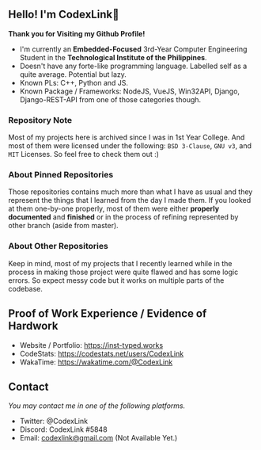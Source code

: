 ## Hello! I'm CodexLink👋
**Thank you for Visiting my Github Profile!**

- I'm currently an **Embedded-Focused** 3rd-Year Computer Engineering Student in the **Technological Institute of the Philippines**. 
- Doesn't have any forte-like programming language. Labelled self as a quite average. Potential but lazy.
- Known PLs: C++, Python and JS.
- Known Package / Frameworks: NodeJS, VueJS, Win32API, Django, Django-REST-API from one of those categories though.

### Repository Note
Most of my projects here is archived since I was in 1st Year College. And most of them were licensed under the following: `BSD 3-Clause`, `GNU v3`, and `MIT` Licenses. So feel free to check them out :)

### About Pinned Repositories 
Those repositories contains much more than what I have as usual and they represent the things that I learned from the day I made them. If you looked at them one-by-one properly, most of them were either **properly documented** and **finished** or in the process of refining represented by other branch (aside from master).

### About Other Repositories
Keep in mind, most of my projects that I recently learned while in the process in making those project were quite flawed and has some logic errors. So expect messy code but it works on multiple parts of the codebase.

## Proof of Work Experience / Evidence of Hardwork
- Website / Portfolio: https://inst-typed.works
- CodeStats: https://codestats.net/users/CodexLink
- WakaTime: https://wakatime.com/@CodexLink


## Contact
*You may contact me in one of the following platforms.*
- Twitter: @CodexLink
- Discord: CodexLink #5848
- Email: codexlink@gmail.com (Not Available Yet.)
